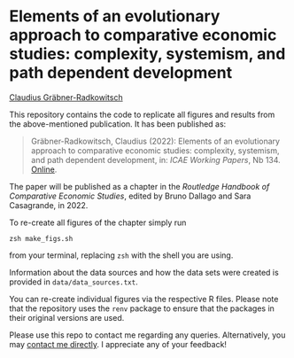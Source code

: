# Elements of an evolutionary approach to comparative economic studies: complexity, systemism, and path dependent development

[Claudius Gräbner-Radkowitsch](https://claudius-graebner.com/)

This repository contains the code to replicate all figures and results from
the above-mentioned publication. It has been published as:

> Gräbner-Radkowitsch, Claudius (2022): Elements of an evolutionary approach to
comparative economic studies: complexity, systemism, and path dependent 
development, in: *ICAE Working Papers*, Nb 134. [Online]().

The paper will be published as a chapter in the 
*Routledge Handbook of Comparative Economic Studies*, 
edited by Bruno Dallago and Sara Casagrande, in 2022.

To re-create all figures of the chapter simply run 

```
zsh make_figs.sh
```

from your terminal, replacing `zsh` with the shell you are using.

Information about the data sources and how the data sets were created is 
provided in `data/data_sources.txt`.

You can re-create individual figures via the respective R files. Please note
that the repository uses the `renv` package to ensure that the packages in 
their original versions are used.

Please use this repo to contact me regarding any queries.
Alternatively, you may 
[contact me directly](http://claudius-graebner.com/contact-1.html).
I appreciate any of your feedback!
